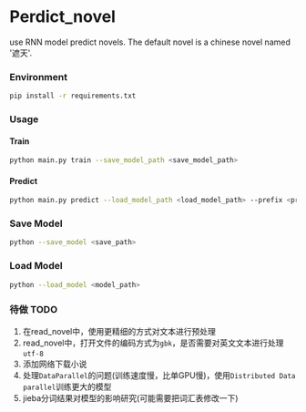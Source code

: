 # Perdict_novel
use RNN model predict novels.
The default novel is a chinese novel named '遮天'.

### Environment
```bash
pip install -r requirements.txt
```

### Usage
#### Train
```bash
python main.py train --save_model_path <save_model_path>
```
#### Predict
```bash
python main.py predict --load_model_path <load_model_path> --prefix <prefix>
```

### Save Model
```bash
python --save_model <save_path>
```

### Load Model
```bash
python --load_model <model_path>
```

### 待做 TODO
1. 在read_novel中，使用更精细的方式对文本进行预处理
2. read_novel中，打开文件的编码方式为`gbk`，是否需要对英文文本进行处理`utf-8`
3. 添加网络下载小说
4. 处理`DataParallel`的问题(训练速度慢，比单GPU慢)，使用`Distributed Data parallel`训练更大的模型
5. jieba分词结果对模型的影响研究(可能需要把词汇表修改一下)


